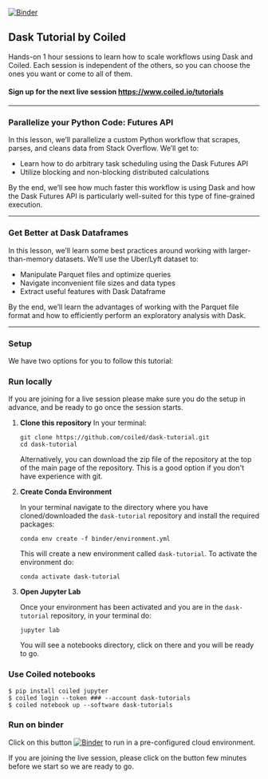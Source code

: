 [![Binder](https://mybinder.org/badge_logo.svg)](https://mybinder.org/v2/gh/coiled/dask-tutorial/HEAD) 
## Dask Tutorial by Coiled 

Hands-on 1 hour sessions to learn how to scale workflows using Dask and Coiled. Each session is independent of the others, so you can choose the ones you want or come to all of them. 

#### Sign up for the next live session https://www.coiled.io/tutorials
--------------------------------------------------------------------------------------------------------------------------------------------------------

### Parallelize your Python Code: Futures API

In this lesson, we’ll parallelize a custom Python workflow that scrapes, parses, and cleans data from Stack Overflow. We’ll get to:
‍
- Learn how to do arbitrary task scheduling using the Dask Futures API
- Utilize blocking and non-blocking distributed calculations

By the end, we’ll see how much faster this workflow is using Dask and how the Dask Futures API is particularly well-suited for this type of fine-grained execution.

--------------------------------------------------------------------------------------------------------------------------------------------------------

### Get Better at Dask Dataframes

In this lesson, we’ll learn some best practices around working with larger-than-memory datasets. We’ll use the Uber/Lyft dataset to:
‍
- Manipulate Parquet files and optimize queries
- Navigate inconvenient file sizes and data types
- Extract useful features with Dask Dataframe

By the end, we’ll learn the advantages of working with the Parquet file format and how to efficiently perform an exploratory analysis with Dask.

--------------------------------------------------------------------------------------------------------------------------------------------------------

### Setup 

We have two options for you to follow this tutorial:

### Run locally

If you are joining for a live session please make sure you do the setup in advance, and be ready to go once the session starts.

1. **Clone this repository**
    In your terminal:

    ```
    git clone https://github.com/coiled/dask-tutorial.git
    cd dask-tutorial
    ```
    Alternatively, you can download the zip file of the repository at the top of the main page of the repository. This is a good option if you don't have experience with git.

2. **Create Conda Environment**

    In your terminal navigate to the directory where you have cloned/downloaded the `dask-tutorial` repository and install the required packages:

    ```
    conda env create -f binder/environment.yml
    ```

    This will create a new environment called `dask-tutorial`. To activate the environment do:

    ```
    conda activate dask-tutorial
    ```

4. **Open Jupyter Lab**

    Once your environment has been activated and you are in the `dask-tutorial` repository, in your terminal do:

    ```
    jupyter lab
    ```

    You will see a notebooks directory, click on there and you will be ready to go.

### Use Coiled notebooks

```
$ pip install coiled jupyter
$ coiled login --token ### --account dask-tutorials
$ coiled notebook up --software dask-tutorials
```

### Run on binder

Click on this button [![Binder](https://mybinder.org/badge_logo.svg)](https://mybinder.org/v2/gh/coiled/dask-tutorial/HEAD) to run in a pre-configured cloud environment.

If you are joining the live session, please click on the button few minutes before we start so we are ready to go.

